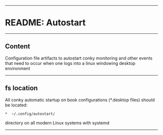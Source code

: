 * * *
# README:  Autostart
* * *
## Content

Configuration file artifacts to autostart conky monitoring and other events that need to occur when one logs into a linux windowing desktop environment

* * *
## fs location

All conky automatic startup on book configurations (*.desktop files) should be located:

    *  ~/.config/autostart/

directory on all modern Linux systems with systemd

* * *
